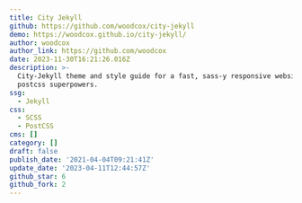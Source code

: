 ```yaml
---
title: City Jekyll
github: https://github.com/woodcox/city-jekyll
demo: https://woodcox.github.io/city-jekyll/
author: woodcox
author_link: https://github.com/woodcox
date: 2023-11-30T16:21:26.016Z
description: >-
  City-Jekyll theme and style guide for a fast, sass-y responsive website with
  postcss superpowers.
ssg:
  - Jekyll
css:
  - SCSS
  - PostCSS
cms: []
category: []
draft: false
publish_date: '2021-04-04T09:21:41Z'
update_date: '2023-04-11T12:44:57Z'
github_star: 6
github_fork: 2
---
```

